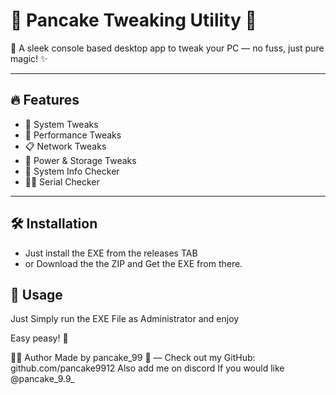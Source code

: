 # 🎉 Pancake Tweaking Utility 🎉

🚀 A sleek console based desktop app to tweak your PC — no fuss, just pure magic! ✨

---

## 🔥 Features

- 🎯 System Tweaks
- 📄 Performance Tweaks
- 📋 Network Tweaks 
- 🎨 Power & Storage Tweaks 
- 🔗 System Info Checker
- 🧑‍💻 Serial Checker

---

## 🛠️ Installation

- Just install the EXE from the releases TAB
- or Download the the ZIP and Get the EXE from there.

## 🚀 Usage

Just Simply run the EXE File as Administrator and enjoy

Easy peasy! 🍋

👨‍💻 Author
Made by pancake_99 🥞 — Check out my GitHub: github.com/pancake9912
Also add me on discord If you would like @pancake_9.9_
